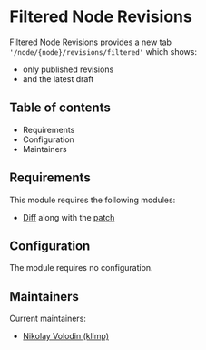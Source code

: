 # Filtered Node Revisions

Filtered Node Revisions provides a new tab `'/node/{node}/revisions/filtered'` which shows:
 - only published revisions
 - and the latest draft

## Table of contents

- Requirements
- Configuration
- Maintainers

## Requirements

This module requires the following modules:

- [Diff](https://www.drupal.org/project/diff) along with the [patch](https://www.drupal.org/project/diff/issues/3484997)

## Configuration

The module requires no configuration.


## Maintainers

Current maintainers:

- [Nikolay Volodin (klimp)](https://www.drupal.org/u/klimp)
